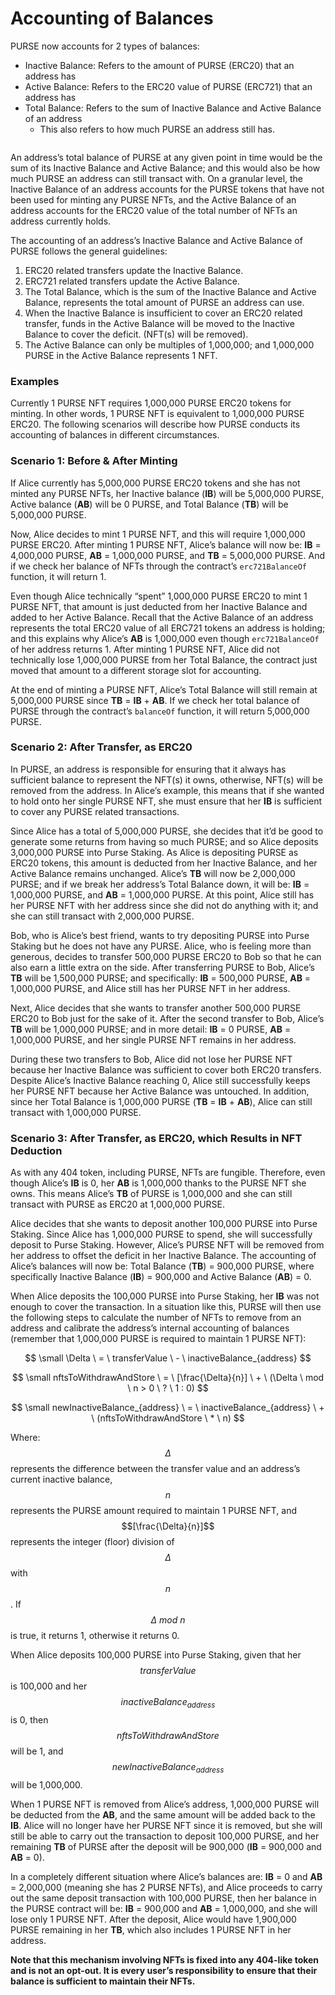 # Accounting of Balances

PURSE now accounts for 2 types of balances:

* Inactive Balance: Refers to the amount of PURSE (ERC20) that an address has
* Active Balance: Refers to the ERC20 value of PURSE (ERC721) that an address has
* Total Balance: Refers to the sum of Inactive Balance and Active Balance of an address
  * This also refers to how much PURSE an address still has.

<figure><img src="../.gitbook/assets/purse404Balances.png" alt=""><figcaption></figcaption></figure>

An address’s total balance of PURSE at any given point in time would be the sum of its Inactive Balance and Active Balance; and this would also be how much PURSE an address can still transact with. On a granular level, the Inactive Balance of an address accounts for the PURSE tokens that have not been used for minting any PURSE NFTs, and the Active Balance of an address accounts for the ERC20 value of the total number of NFTs an address currently holds.

The accounting of an address’s Inactive Balance and Active Balance of PURSE follows the general guidelines:

1. ERC20 related transfers update the Inactive Balance.
2. ERC721 related transfers update the Active Balance.
3. The Total Balance, which is the sum of the Inactive Balance and Active Balance, represents the total amount of PURSE an address can use.
4. When the Inactive Balance is insufficient to cover an ERC20 related transfer, funds in the Active Balance will be moved to the Inactive Balance to cover the deficit. (NFT(s) will be removed).
5. The Active Balance can only be multiples of 1,000,000; and 1,000,000 PURSE in the Active Balance represents 1 NFT.

### Examples

Currently 1 PURSE NFT requires 1,000,000 PURSE ERC20 tokens for minting. In other words, 1 PURSE NFT is equivalent to 1,000,000 PURSE ERC20. The following scenarios will describe how PURSE conducts its accounting of balances in different circumstances.

### Scenario 1: Before & After Minting

If Alice currently has 5,000,000 PURSE ERC20 tokens and she has not minted any PURSE NFTs, her Inactive balance (**IB**) will be 5,000,000 PURSE, Active balance (**AB**) will be 0 PURSE, and Total Balance (**TB**) will be 5,000,000 PURSE.&#x20;

Now, Alice decides to mint 1 PURSE NFT, and this will require 1,000,000 PURSE ERC20. After minting 1 PURSE NFT, Alice’s balance will now be: **IB** = 4,000,000 PURSE, **AB** = 1,000,000 PURSE, and **TB** = 5,000,000 PURSE. And if we check her balance of NFTs through the contract’s `erc721BalanceOf`  function, it will return 1.

Even though Alice technically “spent” 1,000,000 PURSE ERC20 to mint 1 PURSE NFT, that amount is just deducted from her Inactive Balance and added to her Active Balance. Recall that the Active Balance of an address represents the total ERC20 value of all ERC721 tokens an address is holding; and this explains why Alice’s **AB** is 1,000,000 even though `erc721BalanceOf` of her address returns 1. After minting 1 PURSE NFT, Alice did not technically lose 1,000,000 PURSE from her Total Balance, the contract just moved that amount to a different storage slot for accounting.&#x20;

At the end of minting a PURSE NFT, Alice’s Total Balance will still remain at 5,000,000 PURSE since **TB** = **IB** + **AB**. If we check her total balance of PURSE through the contract’s `balanceOf` function, it will return 5,000,000 PURSE.

### **Scenario 2: After Transfer, as ERC20**

In PURSE, an address is responsible for ensuring that it always has sufficient balance to represent the NFT(s) it owns, otherwise, NFT(s) will be removed from the address. In Alice’s example, this means that if she wanted to hold onto her single PURSE NFT, she must ensure that her **IB** is sufficient to cover any PURSE related transactions.

Since Alice has a total of 5,000,000 PURSE, she decides that it’d be good to generate some returns from having so much PURSE; and so Alice deposits 3,000,000 PURSE into Purse Staking. As Alice is depositing PURSE as ERC20 tokens, this amount is deducted from her Inactive Balance, and her Active Balance remains unchanged. Alice’s **TB** will now be 2,000,000 PURSE; and if we break her address’s Total Balance down, it will be: **IB** = 1,000,000 PURSE, and **AB** = 1,000,000 PURSE. At this point, Alice still has her PURSE NFT with her address since she did not do anything with it; and she can still transact with 2,000,000 PURSE.

Bob, who is Alice’s best friend, wants to try depositing PURSE into Purse Staking but he does not have any PURSE. Alice, who is feeling more than generous, decides to transfer 500,000 PURSE ERC20 to Bob so that he can also earn a little extra on the side. After transferring PURSE to Bob, Alice’s **TB** will be 1,500,000 PURSE; and specifically: **IB** = 500,000 PURSE, **AB** = 1,000,000 PURSE, and Alice still has her PURSE NFT in her address.&#x20;

Next, Alice decides that she wants to transfer another 500,000 PURSE ERC20 to Bob just for the sake of it. After the second transfer to Bob, Alice’s **TB** will be 1,000,000 PURSE; and in more detail: **IB** = 0 PURSE, **AB** = 1,000,000 PURSE, and her single PURSE NFT remains in her address.&#x20;

During these two transfers to Bob, Alice did not lose her PURSE NFT because her Inactive Balance was sufficient to cover both ERC20 transfers. Despite Alice’s Inactive Balance reaching 0, Alice still successfully keeps her PURSE NFT because her Active Balance was untouched. In addition, since her Total Balance is 1,000,000 PURSE (**TB** = **IB** + **AB**), Alice can still transact with 1,000,000 PURSE.

### Scenario 3: After Transfer, as ERC20, which Results in NFT Deduction

As with any 404 token, including PURSE, NFTs are fungible. Therefore, even though Alice’s **IB** is 0, her **AB** is 1,000,000 thanks to the PURSE NFT she owns. This means Alice’s **TB** of PURSE is 1,000,000 and she can still transact with PURSE as ERC20 at 1,000,000 PURSE.

Alice decides that she wants to deposit another 100,000 PURSE into Purse Staking. Since Alice has 1,000,000 PURSE to spend, she will successfully deposit to Purse Staking. However, Alice’s PURSE NFT will be removed from her address to offset the deficit in her Inactive Balance. The accounting of Alice’s balances will now be: Total Balance (**TB**) = 900,000 PURSE, where specifically Inactive Balance (**IB**) = 900,000 and Active Balance (**AB**) = 0.

When Alice deposits the 100,000 PURSE into Purse Staking, her **IB** was not enough to cover the transaction. In a situation like this, PURSE will then use the following steps to calculate the number of NFTs to remove from an address and calibrate the address’s internal accounting of balances (remember that 1,000,000 PURSE is required to maintain 1 PURSE NFT):

$$
\small \Delta \ = \ transferValue \ - \ inactiveBalance_{address}
$$

$$
\small nftsToWithdrawAndStore \ = \ [\frac{\Delta}{n}] \ + \ (\Delta \ mod \ n > 0 \ ? \ 1 : 0)
$$

$$
\small newInactiveBalance_{address} \ = \ inactiveBalance_{address} \ + \ (nftsToWithdrawAndStore \ * \ n)
$$

Where: $$\Delta$$ represents the difference between the transfer value and an address’s current inactive balance, $$n$$ represents the PURSE amount required to maintain 1 PURSE NFT, and $$[\frac{\Delta}{n}]$$ represents the integer (floor) division of $$\Delta$$ with $$n$$. If $$\Delta \ mod \ n$$ is true, it returns 1, otherwise it returns 0.

When Alice deposits 100,000 PURSE into Purse Staking, given that her $$transferValue$$ is 100,000 and her $$inactiveBalance_{address}$$ is 0, then $$nftsToWithdrawAndStore$$ will be 1, and $$newInactiveBalance_{address}$$ will be 1,000,000.&#x20;

When 1 PURSE NFT is removed from Alice’s address, 1,000,000 PURSE will be deducted from the **AB**, and the same amount will be added back to the **IB**. Alice will no longer have her PURSE NFT since it is removed, but she will still be able to carry out the transaction to deposit 100,000 PURSE, and her remaining **TB** of PURSE after the deposit will be 900,000 (**IB** = 900,000 and **AB** = 0).

In a completely different situation where Alice’s balances are: **IB** = 0 and **AB** = 2,000,000 (meaning she has 2 PURSE NFTs), and Alice proceeds to carry out the same deposit transaction with 100,000 PURSE, then her balance in the PURSE contract will be: **IB** = 900,000 and **AB** = 1,000,000, and she will lose only 1 PURSE NFT. After the deposit, Alice would have 1,900,000 PURSE remaining in her **TB**, which also includes 1 PURSE NFT in her address.

**Note that this mechanism involving NFTs is fixed into any 404-like token and is not an opt-out. It is every user’s responsibility to ensure that their balance is sufficient to maintain their NFTs.**
